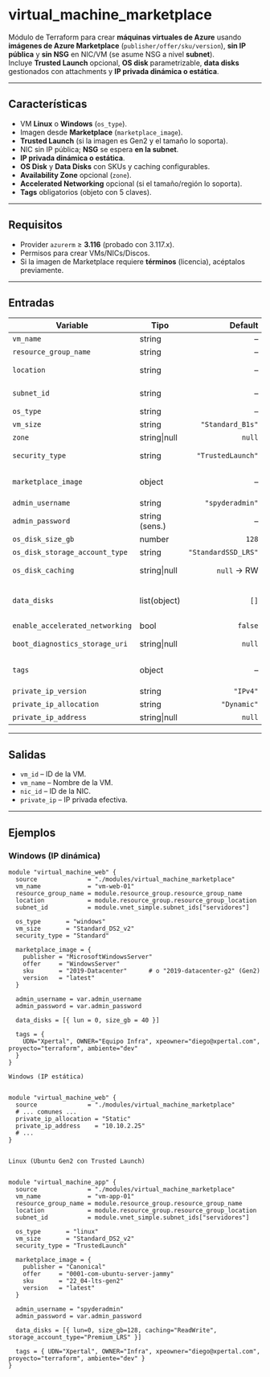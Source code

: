 # virtual_machine_marketplace

Módulo de Terraform para crear **máquinas virtuales de Azure** usando **imágenes de Azure Marketplace** (`publisher/offer/sku/version`), **sin IP pública** y **sin NSG** en NIC/VM (se asume NSG a nivel **subnet**).  
Incluye **Trusted Launch** opcional, **OS disk** parametrizable, **data disks** gestionados con attachments y **IP privada dinámica o estática**.

---

## Características

- VM **Linux** o **Windows** (`os_type`).
- Imagen desde **Marketplace** (`marketplace_image`).
- **Trusted Launch** (si la imagen es Gen2 y el tamaño lo soporta).
- NIC sin IP pública; **NSG** se espera **en la subnet**.
- **IP privada dinámica o estática**.
- **OS Disk** y **Data Disks** con SKUs y caching configurables.
- **Availability Zone** opcional (`zone`).
- **Accelerated Networking** opcional (si el tamaño/región lo soporta).
- **Tags** obligatorios (objeto con 5 claves).

---

## Requisitos

- Provider `azurerm` ≥ **3.116** (probado con 3.117.x).
- Permisos para crear VMs/NICs/Discos.
- Si la imagen de Marketplace requiere **términos** (licencia), acéptalos previamente.

---

## Entradas

| Variable | Tipo | Default | Descripción |
|---|---|---:|---|
| `vm_name` | string | – | Nombre de la VM. |
| `resource_group_name` | string | – | RG destino. |
| `location` | string | – | Región (ej. `southcentralus`). |
| `subnet_id` | string | – | ID de la subnet (NIC sin IP pública). |
| `os_type` | string | – | `"linux"` o `"windows"`. |
| `vm_size` | string | `"Standard_B1s"` | Tamaño de VM. |
| `zone` | string\|null | `null` | AZ `"1"`, `"2"`, `"3"`. |
| `security_type` | string | `"TrustedLaunch"` | `"TrustedLaunch"` o `"Standard"`. |
| `marketplace_image` | object | – | `{ publisher, offer, sku, version }` (permite `"latest"`). |
| `admin_username` | string | `"spyderadmin"` | Usuario admin. |
| `admin_password` | string (sens.) | – | Contraseña admin. |
| `os_disk_size_gb` | number | `128` | Tamaño OS disk. |
| `os_disk_storage_account_type` | string | `"StandardSSD_LRS"` | SKU OS disk. |
| `os_disk_caching` | string\|null | `null` → RW | `None` / `ReadOnly` / `ReadWrite`. |
| `data_disks` | list(object) | `[]` | `[{ lun, size_gb, caching?, storage_account_type? }]`. |
| `enable_accelerated_networking` | bool | `false` | Habilita AN en NIC. |
| `boot_diagnostics_storage_uri` | string\|null | `null` | URI Storage para boot diagnostics. |
| `tags` | object | – | `{ UDN, OWNER, xpeowner, proyecto, ambiente }`. |
| `private_ip_version` | string | `"IPv4"` | `"IPv4"` o `"IPv6"`. |
| `private_ip_allocation` | string | `"Dynamic"` | `"Dynamic"` o `"Static"`. |
| `private_ip_address` | string\|null | `null` | Requerida si `Static`. |

---

## Salidas

- `vm_id` – ID de la VM.  
- `vm_name` – Nombre de la VM.  
- `nic_id` – ID de la NIC.  
- `private_ip` – IP privada efectiva.

---

## Ejemplos

### Windows (IP dinámica)

```hcl
module "virtual_machine_web" {
  source              = "./modules/virtual_machine_marketplace"
  vm_name             = "vm-web-01"
  resource_group_name = module.resource_group.resource_group_name
  location            = module.resource_group.resource_group_location
  subnet_id           = module.vnet_simple.subnet_ids["servidores"]

  os_type       = "windows"
  vm_size       = "Standard_DS2_v2"
  security_type = "Standard"

  marketplace_image = {
    publisher = "MicrosoftWindowsServer"
    offer     = "WindowsServer"
    sku       = "2019-Datacenter"      # o "2019-datacenter-g2" (Gen2)
    version   = "latest"
  }

  admin_username = var.admin_username
  admin_password = var.admin_password

  data_disks = [{ lun = 0, size_gb = 40 }]

  tags = {
    UDN="Xpertal", OWNER="Equipo Infra", xpeowner="diego@xpertal.com", proyecto="terraform", ambiente="dev"
  }
}

Windows (IP estática)


module "virtual_machine_web" {
  source              = "./modules/virtual_machine_marketplace"
  # ... comunes ...
  private_ip_allocation = "Static"
  private_ip_address    = "10.10.2.25"
  # ...
}


Linux (Ubuntu Gen2 con Trusted Launch)


module "virtual_machine_app" {
  source              = "./modules/virtual_machine_marketplace"
  vm_name             = "vm-app-01"
  resource_group_name = module.resource_group.resource_group_name
  location            = module.resource_group.resource_group_location
  subnet_id           = module.vnet_simple.subnet_ids["servidores"]

  os_type       = "linux"
  vm_size       = "Standard_DS2_v2"
  security_type = "TrustedLaunch"

  marketplace_image = {
    publisher = "Canonical"
    offer     = "0001-com-ubuntu-server-jammy"
    sku       = "22_04-lts-gen2"
    version   = "latest"
  }

  admin_username = "spyderadmin"
  admin_password = var.admin_password

  data_disks = [{ lun=0, size_gb=128, caching="ReadWrite", storage_account_type="Premium_LRS" }]

  tags = { UDN="Xpertal", OWNER="Infra", xpeowner="diego@xpertal.com", proyecto="terraform", ambiente="dev" }
}
